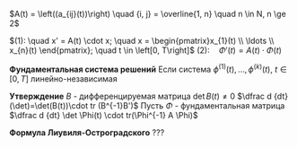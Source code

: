 $A(t) = \left((a_{ij}(t))\right) \quad {i, j} = \overline{1, n} \quad n \in N, n \ge 2$

$(1): \quad x' = A(t)  \cdot x; \quad x = \begin{pmatrix}x_{1}(t) \\ \ldots \\ x_{n}(t)		\end{pmatrix}; \quad t \in \left[0, T\right]$
$(2): \quad \Phi'(t)=A(t)\cdot \Phi(t)$

**Фундаментальная система решений**
Если система $\phi^{(1)}(t), \ldots, \phi^{(k)}(t),\ t \in [0, T]$ линейно-независимая

**Утверждение**
	$B$ - дифференцируемая матрица
	$\det B(t)\neq 0$
	$\dfrac d {dt} (\det)=\det(B(t))\cdot tr (B^{-1}B')$
	Пусть $\Phi$ - фундаментальная матрица
	$\dfrac d {dt} \det \Phi(t) \cdot tr(\Phi^{-1} A \Phi)$



**Формула Лиувиля-Остроградского**
	???


